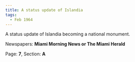 ```yaml
---  
title: A status update of Islandia  
tags:  
  - Feb 1964  
---  
```

  
A status update of Islandia becoming a national monument.  
  
Newspapers: **Miami Morning News or The Miami Herald**  
  
Page: **7**, Section: **A** 
